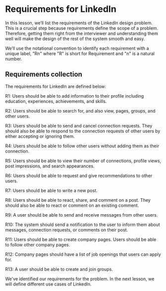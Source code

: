 # Requirements for LinkedIn
In this lesson, we’ll list the requirements of the LinkedIn design problem. This is a crucial step because requirements define the scope of a problem. Therefore, getting them right from the interviewer and understanding them well will make the design of the rest of the system smooth and easy.

We’ll use the notational convention to identify each requirement with a unique label, "Rn" where "R" is short for Requirement and "n" is a natural number.

## Requirements collection
The requirements for LinkedIn are defined below:

R1: Users should be able to add information to their profile including education, experiences, achievements, and skills.

R2: Users should be able to search for, and also view, pages, groups, and other users.

R3: Users should be able to send and cancel connection requests. They should also be able to respond to the connection requests of other users by either accepting or ignoring them.

R4: Users should be able to follow other users without adding them as their connection.

R5: Users should be able to view their number of connections, profile views, post impressions, and search appearances.

R6: Users should be able to request and give recommendations to other users.

R7: Users should be able to write a new post.

R8: Users should be able to react, share, and comment on a post. They should also be able to react or comment on an existing comment.

R9: A user should be able to send and receive messages from other users.

R10: The system should send a notification to the user to inform them about messages, connection requests, or comments on their post.

R11: Users should be able to create company pages. Users should be able to follow other company pages.

R12: Company pages should have a list of job openings that users can apply for.

R13: A user should be able to create and join groups.

We've identified our requirements for the problem. In the next lesson, we will define different use cases of LinkedIn.
